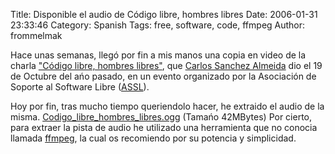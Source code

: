 Title: Disponible el audio de Código libre, hombres libres
Date: 2006-01-31 23:33:46
Category: Spanish
Tags: free, software, code, ffmpeg
Author: frommelmak

Hace unas semanas, llegó por fin a mis manos una copia en video de la charla ["Código libre, hombres libres"](http://www.bufetalmeida.com/?id=141), que [Carlos Sanchez Almeida](http://www.bufetalmeida.com/) dio el 19 de Octubre del ańo pasado, en un evento organizado por la Asociación de Soporte al Software Libre ([ASSL](http://www.assl-site.net/)).

Hoy por fin, tras mucho tiempo queriendolo hacer, he extraido el audio de la misma. [Codigo_libre_hombres_libres.ogg](http://nomeriasdeti.no-ip.com/audio/Codigo_libre_hombres_libres.ogg)  (Tamańo 42MBytes) Por cierto, para extraer la pista de audio he utilizado una herramienta que no conocia llamada [ffmpeg](http://ffmpeg.sourceforge.net/index.php), la cual os recomiendo por su potencia y simplicidad.
